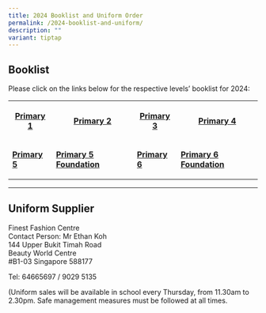 ```yaml
---
title: 2024 Booklist and Uniform Order
permalink: /2024-booklist-and-uniform/
description: ""
variant: tiptap
---
```

<h2><strong>Booklist</strong></h2><p>Please click on the links below for the respective levels’ booklist for 2024:</p><table><tbody><tr><th rowspan="1" colspan="1"><p><a href="https://drive.google.com/file/d/1JOHNaaLEIPjJzakCZIxGfnvIBiRlQGxP/view?usp=sharing" rel="noopener noreferrer nofollow" target="_blank">Primary 1</a></p></th><th rowspan="1" colspan="1"><p><a href="https://drive.google.com/file/d/1VPSRLm0rsnRiJiuTIMTdtHHOYhP2kO1P/view?usp=sharing" rel="noopener noreferrer nofollow" target="_blank">Primary 2</a></p></th><th rowspan="1" colspan="1"><p><a href="https://drive.google.com/file/d/1rwFqi1mDES9BDi7DCzS30i1fnSOhvoXA/view?usp=sharing" rel="noopener noreferrer nofollow" target="_blank">Primary 3</a></p></th><th rowspan="1" colspan="1"><p><a href="https://drive.google.com/file/d/10wusTlBUzbaccxVHuz1I9MqrSWiNH3wX/view?usp=sharing" rel="noopener noreferrer nofollow" target="_blank">Primary 4</a></p></th></tr><tr><td rowspan="1" colspan="1"><p><strong><a href="https://drive.google.com/file/d/1y1HkG72as8nXMziFAcovLnEfLaLyHMdz/view?usp=sharing" rel="noopener noreferrer nofollow" target="_blank">Primary 5</a></strong></p></td><td rowspan="1" colspan="1"><p><strong><a href="https://drive.google.com/file/d/1_Qc8S09An2Gl8gfWjF2xty0DoS-8o3Wi/view?usp=sharing" rel="noopener noreferrer nofollow" target="_blank">Primary 5 Foundation</a></strong></p></td><td rowspan="1" colspan="1"><p><strong><a href="https://drive.google.com/file/d/104XCSQ2rhQbR8LRgzpxTnZwVWDlNPpSr/view?usp=sharing" rel="noopener noreferrer nofollow" target="_blank">Primary 6</a></strong></p></td><td rowspan="1" colspan="1"><p><strong><a href="https://drive.google.com/file/d/1fwDm8ieWkoKwJqBKr53o5a4KbiQm9G7L/view?usp=sharing" rel="noopener noreferrer nofollow" target="_blank">Primary 6 Foundation</a></strong></p></td></tr></tbody></table><hr><h2><strong>Uniform Supplier</strong></h2><p>Finest Fashion Centre<br>Contact Person: Mr Ethan Koh<br>144 Upper Bukit Timah Road<br>Beauty World Centre<br>#B1-03 Singapore 588177</p><p>Tel: 64665697 / 9029 5135</p><p>(Uniform sales will be available in school every Thursday, from 11.30am to 2.30pm. Safe management measures must be followed at all times.</p>